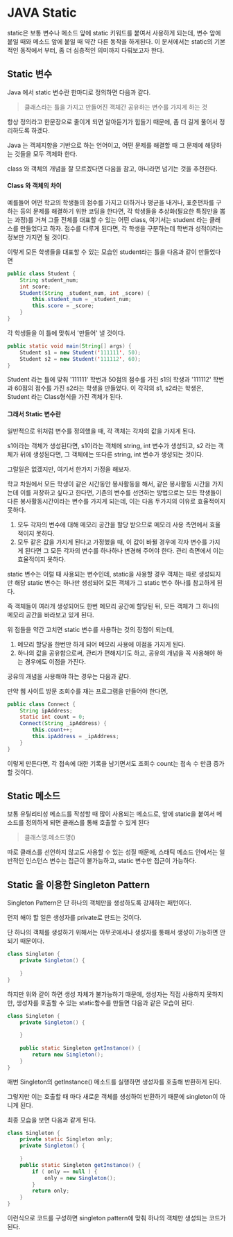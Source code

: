 # JAVA Static

static은 보통 변수나 메소드 앞에 static 키워드를 붙여서 사용하게 되는데, 변수 앞에 붙일 때와 메소드 앞에 붙일 때 약간 다른 동작을 하게된다. 이 문서에서는 static의 기본적인 동작에서 부터, 좀 더 심층적인 의미까지 다뤄보고자 한다.



## Static 변수

Java 에서 static 변수란 한마디로 정의하면 다음과 같다.

> 클래스라는 틀을 가지고 만들어진 객체간 공유하는 변수를 가지게 하는 것

항상 정의라고 한문장으로 줄이게 되면 알아듣기가 힘들기 때문에, 좀 더 길게 풀어서 정리하도록 하겠다.

Java 는 객체지향을 기반으로 하는 언어이고, 어떤 문제를 해결할 때 그 문제에 해당하는 것들을 모두 객체화 한다.

class 와 객체의 개념을 잘 모르겠다면 다음을 참고, 아니라면 넘기는 것을 추천한다.

#### Class 와 객체의 차이

예를들어 어떤 학교의 학생들의 점수를 가지고 더하거나 평균을 내거나, 표준편차를 구하는 등의 문제를 해결하기 위한 코딩을 한다면, 각 학생들을 추상화(필요한 특징만을 뽑는 과정)를 거쳐 그들 전체를 대표할 수 있는 어떤 class, 여기서는 student 라는 클래스를 만들었다고 하자. 점수를 다루게 된다면, 각 학생을 구분하는데 학번과 성적이라는 정보만 가지면 될 것이다.

이렇게 모든 학생들을 대표할 수 있는 모습인 student라는 틀을 다음과 같이 만들었다면

```java
public class Student {
    String student_num;
    int score;
    Student(String _student_num, int _score) {
        this.student_num = _student_num;
        this.score = _score;
    }
}
```

각 학생들을 이 틀에 맞춰서 '만들어' 낼 것이다.

```java
public static void main(String[] args) {
    Student s1 = new Student('111111', 50);
    Student s2 = new Student('111112', 60);
}
```

Student 라는 틀에 맞춰 '111111' 학번과 50점의 점수를 가진 s1의 학생과 '111112' 학번과 60점의 점수를 가진 s2라는 학생을 만들었다. 이 각각의 s1, s2라는 학생은, Student 라는 Class형식을 가진 객체가 된다.



#### 그래서 Static 변수란

일반적으로 위처럼 변수를 정의했을 때, 각 객체는 각자의 값을 가지게 된다.

s1이라는 객체가 생성된다면, s1이라는 객체에 string, int 변수가 생성되고, s2 라는 객체가 뒤에 생성된다면, 그 객체에는 또다른 string, int 변수가 생성되는 것이다.

그럴일은 없겠지만, 여기서 한가지 가정을 해보자. 

학교 차원에서 모든 학생이 같은 시간동안 봉사활동을 해서, 같은 봉사활동 시간을 가지는데 이를 저장하고 싶다고 한다면, 기존의 변수를 선언하는 방법으로는 모든 학생들이 다른 봉사활동시간이라는 변수를 가지게 되는데, 이는 다음 두가지의 이유로 효율적이지 못하다.

1. 모두 각자의 변수에 대해 메모리 공간을 할당 받으므로 메모리 사용 측면에서 효율적이지 못하다.
2. 모두 같은 값을 가지게 된다고 가정했을 때, 이 값이 바뀔 경우에 각자 변수를 가지게 된다면 그 모든 각자의 변수를 하나하나 변경해 주어야 한다. 관리 측면에서 이는 효율적이지 못하다.

static 변수는 이럴 때 사용되는 변수인데, static을 사용할 경우 객체는 따로 생성되지만 해당 static 변수는 하나만 생성되어 모든 객체가 그 static 변수 하나를 참고하게 된다.

즉 객체들이 여러개 생성되어도 한번 메모리 공간에 할당된 뒤, 모든 객체가 그 하나의 메모리 공간을 바라보고 있게 된다.

위 점들을 약간 고치면 static 변수를 사용하는 것의 장점이 되는데, 

1. 메모리 할당을 한번만 하게 되어 메모리 사용에 이점을 가지게 된다.
2. 하나의 값을 공유함으로써, 관리가 편해지기도 하고, 공유의 개념을 꼭 사용해야 하는 경우에도 이점을 가진다.



공유의 개념을 사용해야 하는 경우는 다음과 같다.

만약 웹 사이트 방문 조회수를 재는 프로그램을 만들어야 한다면, 

```java
public class Connect {
    String ipAddress;
    static int count = 0;
    Connect(String _ipAddress) {
        this.count++;
        this.ipAddress = _ipAddress;
    }
}
```

이렇게 만든다면, 각 접속에 대한 기록을 남기면서도 조회수 count는 접속 수 만큼 증가할 것이다.



## Static 메소드

보통 유틸리티성 메소드를 작성할 때 많이 사용되는 메소드로, 앞에 static을 붙여서 메소드를 정의하게 되면 클래스를 통해 호출할 수 있게 된다

> 클래스명.메소드명()

따로 클래스를 선언하지 않고도 사용할 수 있는 성질 때문에, 스태틱 메소드 안에서는 일반적인 인스턴스 변수는 접근이 불가능하고, static 변수만 접근이 가능하다.



## Static 을 이용한 Singleton Pattern

Singleton Pattern은 단 하나의 객체만을 생성하도록 강제하는 패턴이다.

먼저 해야 할 일은 생성자를 private로 만드는 것이다.

단 하나의 객체를 생성하기 위해서는 아무곳에서나 생성자를 통해서 생성이 가능하면 안되기 때문이다.

```java
class Singleton {
    private Singleton() {
        
    }
}
```

하지만 위와 같이 하면 생성 자체가 불가능하기 때문에, 생성자는 직접 사용하지 못하지만, 생성자를 호출할 수 있는 static함수를 만들면 다음과 같은 모습이 된다.

```java
class Singleton {
    private Singleton() {
        
    }
    
    public static Singleton getInstance() {
        return new Singleton();
    }
}
```

매번 Singleton의 getInstance() 메소드를 실행하면 생성자를 호출해 반환하게 된다.

그렇지만 이는 호출할 때 마다 새로운 객체를 생성하여 반환하기 때문에 singleton이 아니게 된다.

최종 모습을 보면 다음과 같게 된다.

```java
class Singleton {
    private static Singleton only;
    private Singleton() {
        
    }
    public static Singleton getInstance() {
        if ( only == null ) {
            only = new Singleton();
        }
        return only;
    }
}
```

이런식으로 코드를 구성하면 singleton pattern에 맞춰 하나의 객체만 생성되는 코드가 된다.

